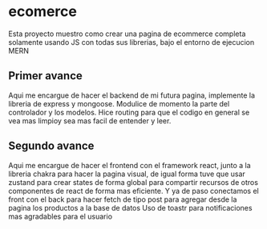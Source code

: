 ﻿# ecomerce
Esta proyecto muestro como crear una pagina de ecommerce completa solamente usando JS con todas sus librerias,
bajo el entorno de ejecucion MERN
## Primer avance
Aqui me encargue de hacer el backend de mi futura pagina, implemente la libreria de express y mongoose. Modulice
de momento la parte del controlador y los modelos. Hice routing para que el codigo en general se vea mas limpioy sea mas facil de entender y leer.

## Segundo avance
Aqui me encargue de hacer el frontend con el framework react, junto a la libreria chakra para hacer la pagina visual, de igual forma tuve que usar zustand para crear states de forma global para compartir recursos de otros componentes de react de forma mas eficiente.
Y ya de paso conectamos el front con el back para hacer fetch de tipo post para agregar desde la pagina los productos a la base de datos
Uso de toastr para notificaciones mas agradables para el usuario

